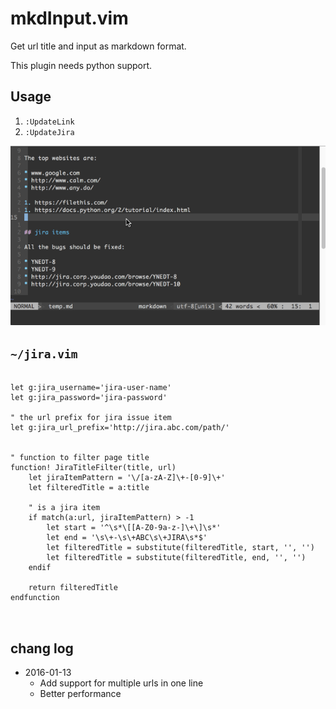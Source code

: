 mkdInput.vim
============

Get url title and input as markdown format.

This plugin needs python support.

## Usage

1. `:UpdateLink`
1. `:UpdateJira`

![example](./mkd-input-example.gif)


##  `~/jira.vim`


```vimscript

let g:jira_username='jira-user-name'
let g:jira_password='jira-password'

" the url prefix for jira issue item
let g:jira_url_prefix='http://jira.abc.com/path/'


" function to filter page title
function! JiraTitleFilter(title, url)
    let jiraItemPattern = '\/[a-zA-Z]\+-[0-9]\+'
    let filteredTitle = a:title

    " is a jira item
    if match(a:url, jiraItemPattern) > -1
        let start = '^\s*\[[A-Z0-9a-z-]\+\]\s*'
        let end = '\s\+-\s\+ABC\s\+JIRA\s*$'
        let filteredTitle = substitute(filteredTitle, start, '', '')
        let filteredTitle = substitute(filteredTitle, end, '', '')
    endif

    return filteredTitle
endfunction



```






## chang log

* 2016-01-13
    - Add support for multiple urls in one line
    - Better performance




